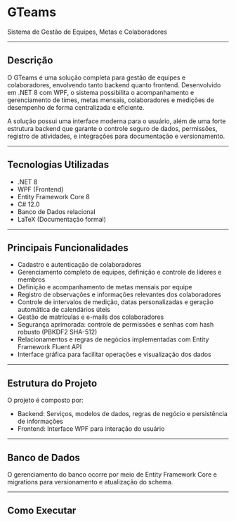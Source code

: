 # GTeams

Sistema de Gestão de Equipes, Metas e Colaboradores

---

## Descrição

O GTeams é uma solução completa para gestão de equipes e colaboradores, envolvendo tanto backend quanto frontend. Desenvolvido em .NET 8 com WPF, o sistema possibilita o acompanhamento e gerenciamento de times, metas mensais, colaboradores e medições de desempenho de forma centralizada e eficiente.

A solução possui uma interface moderna para o usuário, além de uma forte estrutura backend que garante o controle seguro de dados, permissões, registro de atividades, e integrações para documentação e versionamento.

---

## Tecnologias Utilizadas

- .NET 8
- WPF (Frontend)
- Entity Framework Core 8
- C# 12.0
- Banco de Dados relacional
- LaTeX (Documentação formal)

---

## Principais Funcionalidades

- Cadastro e autenticação de colaboradores
- Gerenciamento completo de equipes, definição e controle de líderes e membros
- Definição e acompanhamento de metas mensais por equipe
- Registro de observações e informações relevantes dos colaboradores
- Controle de intervalos de medição, datas personalizadas e geração automática de calendários úteis
- Gestão de matrículas e e-mails dos colaboradores
- Segurança aprimorada: controle de permissões e senhas com hash robusto (PBKDF2 SHA-512)
- Relacionamentos e regras de negócios implementadas com Entity Framework Fluent API
- Interface gráfica para facilitar operações e visualização dos dados

---

## Estrutura do Projeto

O projeto é composto por:

- Backend: Serviços, modelos de dados, regras de negócio e persistência de informações
- Frontend: Interface WPF para interação do usuário
---

## Banco de Dados

O gerenciamento do banco ocorre por meio de Entity Framework Core e migrations para versionamento e atualização do schema.

---

## Como Executar
